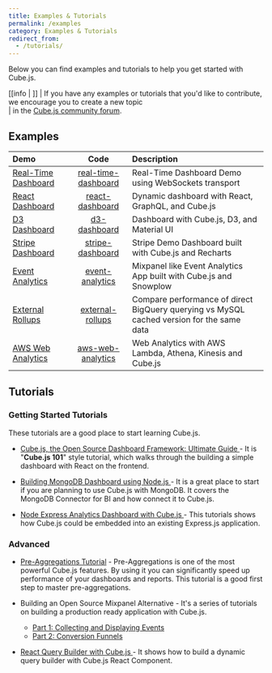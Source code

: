 ```yaml
---
title: Examples & Tutorials
permalink: /examples
category: Examples & Tutorials
redirect_from:
  - /tutorials/
---
```


Below you can find examples and tutorials to help you get started with Cube.js.

<!-- prettier-ignore-start -->
[[info | ]]
| If you have any examples or tutorials that you'd like to contribute, we encourage you to create a new topic  
| in the [Cube.js community forum](https://forum.cube.dev/).
<!-- prettier-ignore-end -->

## Examples


| Demo | Code | Description |
|:------|:----------:|:-------------|
|[Real-Time Dashboard][link-real-time-dashboard]|[real-time-dashboard][code-real-time-dashboard]|Real-Time Dashboard Demo using WebSockets transport|
|[React Dashboard][link-react-dashboard]|[react-dashboard][code-react-dashboard]|Dynamic dashboard with React, GraphQL, and Cube.js|
|[D3 Dashboard][link-d3-dashboard]|[d3-dashboard][code-d3-dashboard]|Dashboard with Cube.js, D3, and Material UI|
|[Stripe Dashboard][link-stripe-dashboard]|[stripe-dashboard][code-stripe-dashboard]|Stripe Demo Dashboard built with Cube.js and Recharts|
|[Event Analytics][link-event-analytics]|[event-analytics][code-event-analytics]|Mixpanel like Event Analytics App built with Cube.js and Snowplow|
|[External Rollups][link-external-rollups]|[external-rollups][code-external-rollups]|Compare performance of direct BigQuery querying vs MySQL cached version for the same data|
|[AWS Web Analytics][link-aws-web-analytics]|[aws-web-analytics][code-aws-web-analytics]|Web Analytics with AWS Lambda, Athena, Kinesis and Cube.js|

[link-real-time-dashboard]: https://real-time-dashboard-demo.cube.dev/
[code-real-time-dashboard]: https://github.com/cube-js/cube.js/tree/master/examples/real-time-dashboard
[link-react-dashboard]: https://react-dashboard-demo.cube.dev/
[code-react-dashboard]: https://github.com/cube-js/cube.js/tree/master/guides/react-dashboard/demo
[link-d3-dashboard]: https://d3-dashboard-demo.cube.dev/
[code-d3-dashboard]: https://github.com/cube-js/cube.js/tree/master/examples/d3-dashboard
[link-stripe-dashboard]: http://cubejs-stripe-dashboard-example.s3-website-us-west-2.amazonaws.com/
[code-stripe-dashboard]: https://github.com/cube-js/cube.js/tree/master/examples/stripe-dashboard
[link-event-analytics]: https://d1ygcqhosay4lt.cloudfront.net/
[code-event-analytics]: https://github.com/cube-js/cube.js/tree/master/examples/event-analytics
[link-external-rollups]: https://external-rollups-demo.cube.dev/
[code-external-rollups]: https://github.com/cube-js/cube.js/tree/master/examples/external-rollups
[link-aws-web-analytics]: http://aws-web-analytics-dashboard.s3-website-us-east-1.amazonaws.com/
[code-aws-web-analytics]: https://github.com/cube-js/cube.js/tree/master/examples/aws-web-analytics

## Tutorials

### Getting Started Tutorials
These tutorials are a good place to start learning Cube.js.

* [Cube.js, the Open Source Dashboard Framework: Ultimate Guide
](https://cube.dev/blog/cubejs-open-source-dashboard-framework-ultimate-guide) - It is "**Cube.js 101**" style tutorial, which walks through the building a simple dashboard with React on the frontend.

* [Building MongoDB Dashboard using Node.js
](https://cube.dev/blog/building-mongodb-dashboard-using-node.js) - It is a
great place to start if you are planning to use Cube.js with MongoDB. It covers
the MongoDB Connector for BI and how connect it to Cube.js.

* [Node Express Analytics Dashboard with Cube.js
](https://cube.dev/blog/node-express-analytics-dashboard-with-cubejs) - This
tutorials shows how Cube.js could be embedded into an existing Express.js
application.

### Advanced

* [Pre-Aggregations Tutorial](https://cube.dev/blog/high-performance-data-analytics-with-cubejs-pre-aggregations/) - Pre-Aggregations is one of the most powerful Cube.js features. By using it you can significantly speed up performance of your dashboards and reports. This tutorial is a good first step to master pre-aggregations.

* Building an Open Source Mixpanel Alternative - It's a series of tutorials on
building a production ready application with Cube.js.
  - [Part 1: Collecting and Displaying Events](https://cube.dev/blog/building-an-open-source-mixpanel-alternative-1)
  - [Part 2: Conversion Funnels ](https://cube.dev/blog/building-open-source-mixpanel-alternative-2/)

* [React Query Builder with Cube.js
](https://cube.dev/blog/react-query-builder-with-cubejs) - It shows how to
build a dynamic query builder with Cube.js React Component.
